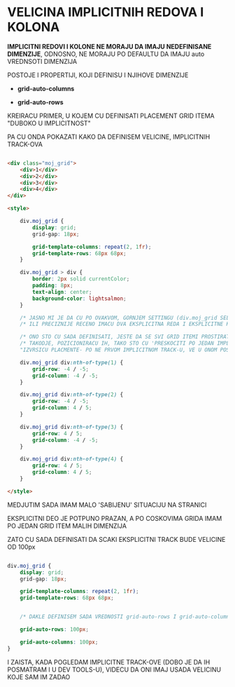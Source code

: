 # VELICINA IMPLICITNIH REDOVA I KOLONA

**IMPLICITNI REDOVI I KOLONE NE MORAJU DA IMAJU NEDEFINISANE DIMENZIJE**, ODNOSNO, NE MORAJU PO DEFAULTU DA IMAJU auto VREDNSOTI DIMENZIJA

POSTOJE I PROPERTIJI, KOJI DEFINISU I NJIHOVE DIMENZIJE

- **grid-auto-columns**

- **grid-auto-rows**

KREIRACU PRIMER, U KOJEM CU DEFINISATI PLACEMENT GRID ITEMA "DUBOKO U IMPLICITNOST"

PA CU ONDA POKAZATI KAKO DA DEFINISEM VELICINE, IMPLICITNIH TRACK-OVA

```HTML

<div class="moj_grid">
    <div>1</div>
    <div>2</div>
    <div>3</div>
    <div>4</div>
</div>

<style>

    div.moj_grid {
        display: grid;
        grid-gap: 18px;

        grid-template-columns: repeat(2, 1fr);
        grid-template-rows: 68px 68px;
    }

    div.moj_grid > div {
        border: 2px solid currentColor;
        padding: 8px;
        text-align: center;
        background-color: lightsalmon;
    }

    /* JASNO MI JE DA CU PO OVAKVOM, GORNJEM SETTINGU (div.moj_grid SELECTOR) IMATI DVA REDA I DVE KOLONE */
    /* ILI PRECIZNIJE RECENO IMACU DVA EKSPLICITNA REDA I EKSPLICITNE KOLONE */

    /* ONO STO CU SADA DEFINISATI, JESTE DA SE SVI GRID ITEMI PROSTIRATI PO EKSPLICITNOSTI */
    /* TAKODJE, POZICIONIRACU IH, TAKO STO CU 'PRESKOCITI PO JEDAN IMPLICITNI TRACK, U SVAKOM SMERU', ODNOSNO 
    "IZVRSICU PLACMENTE- PO NE PRVOM IMPLICITNOM TRACK-U, VE U ONOM POSLE PRVOG" (KAD KAZEM PRVI MISLIM NA ONAJ SUSEDNI TRACK EKSPLICITNOG TRACK-A) */

    div.moj_grid div:nth-of-type(1) {
        grid-row: -4 / -5;
        grid-column: -4 / -5;
    }

    div.moj_grid div:nth-of-type(2) {
        grid-row: -4 / -5;
        grid-column: 4 / 5;
    }

    div.moj_grid div:nth-of-type(3) {
        grid-row: 4 / 5;
        grid-column: -4 / -5;
    }

    div.moj_grid div:nth-of-type(4) {
        grid-row: 4 / 5;
        grid-column: 4 / 5;
    }

</style>

```

MEDJUTIM SADA IMAM MALO 'SABIJENU' SITUACIJU NA STRANICI

EKSPLICITNI DEO JE POTPUNO PRAZAN, A PO COSKOVIMA GRIDA IMAM PO JEDAN GRID ITEM MALIH DIMENZIJA

ZATO CU SADA DEFINISATI DA SCAKI EKSPLICITNI TRACK BUDE VELICINE OD 100px

```CSS

div.moj_grid {
    display: grid;
    grid-gap: 18px;

    grid-template-columns: repeat(2, 1fr);
    grid-template-rows: 68px 68px;


    /* DAKLE DEFINISEM SADA VREDNOSTI grid-auto-rows I grid-auto-columns PROPERTIJA */

    grid-auto-rows: 100px;

    grid-auto-columns: 100px;
}

```

I ZAISTA, KADA POGLEDAM IMPLICITNE TRACK-OVE (DOBO JE DA IH POSMATRAM I U DEV TOOLS-U), VIDECU DA ONI IMAJ USADA VELICINU KOJE SAM IM ZADAO
